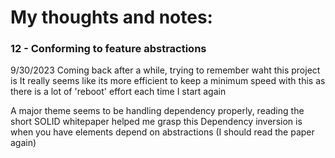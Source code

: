 # My thoughts and notes: 

### 12 - Conforming to feature abstractions
9/30/2023
Coming back after a while, trying to remember waht this project is
It really seems like its more efficient to keep a minimum speed with this as there is a lot of 'reboot' effort each time I start again

A major theme seems to be handling dependency properly, reading the short SOLID whitepaper helped me grasp this
Dependency inversion is when you have elements depend on abstractions (I should read the paper again)


